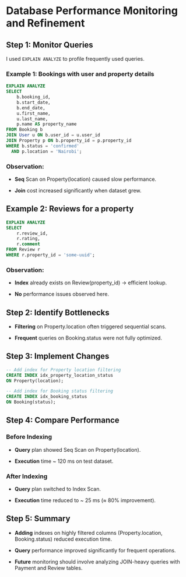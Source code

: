 # Database Performance Monitoring and Refinement

## Step 1: Monitor Queries

I used `EXPLAIN ANALYZE` to profile frequently used queries.

### Example 1: Bookings with user and property details
```sql
EXPLAIN ANALYZE
SELECT 
    b.booking_id,
    b.start_date,
    b.end_date,
    u.first_name,
    u.last_name,
    p.name AS property_name
FROM Booking b
JOIN User u ON b.user_id = u.user_id
JOIN Property p ON b.property_id = p.property_id
WHERE b.status = 'confirmed'
  AND p.location = 'Nairobi';
```  


### Observation:
- **Seq** Scan on Property(location) caused slow performance.

- **Join** cost increased significantly when dataset grew.

## Example 2: Reviews for a property
```sql
EXPLAIN ANALYZE
SELECT 
    r.review_id, 
    r.rating, 
    r.comment
FROM Review r
WHERE r.property_id = 'some-uuid';
```

### Observation:

- **Index** already exists on Review(property_id) → efficient lookup.

- **No** performance issues observed here.

## Step 2: Identify Bottlenecks
- **Filtering** on Property.location often triggered sequential scans.

- **Frequent** queries on Booking.status were not fully optimized.

## Step 3: Implement Changes
```sql
-- Add index for Property location filtering
CREATE INDEX idx_property_location_status 
ON Property(location);

-- Add index for Booking status filtering
CREATE INDEX idx_booking_status 
ON Booking(status);
```

## Step 4: Compare Performance
### Before Indexing

- **Query** plan showed Seq Scan on Property(location).

- **Execution** time ~ 120 ms on test dataset.

### After Indexing

- **Query** plan switched to Index Scan.

- **Execution** time reduced to ~ 25 ms (≈ 80% improvement).

## Step 5: Summary

- **Adding** indexes on highly filtered columns (Property.location, Booking.status) reduced execution time.

- **Query** performance improved significantly for frequent operations.

- **Future** monitoring should involve analyzing JOIN-heavy queries with Payment and Review tables.
